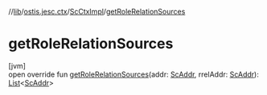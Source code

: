 //[lib](../../../index.md)/[ostis.jesc.ctx](../index.md)/[ScCtxImpl](index.md)/[getRoleRelationSources](get-role-relation-sources.md)

# getRoleRelationSources

[jvm]\
open override fun [getRoleRelationSources](get-role-relation-sources.md)(addr: [ScAddr](../../ostis.jesc.client.model.addr/-sc-addr/index.md), rrelAddr: [ScAddr](../../ostis.jesc.client.model.addr/-sc-addr/index.md)): [List](https://kotlinlang.org/api/latest/jvm/stdlib/kotlin.collections/-list/index.html)&lt;[ScAddr](../../ostis.jesc.client.model.addr/-sc-addr/index.md)&gt;
